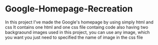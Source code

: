# Google-Homepage-Recreation
In this project I've made the Google's homepage by using simply html and css
It contains one html and one css file containg code
also having two backgraound images used in this project, you can use any image, which  you want you just need to specified the name of image in the css file
